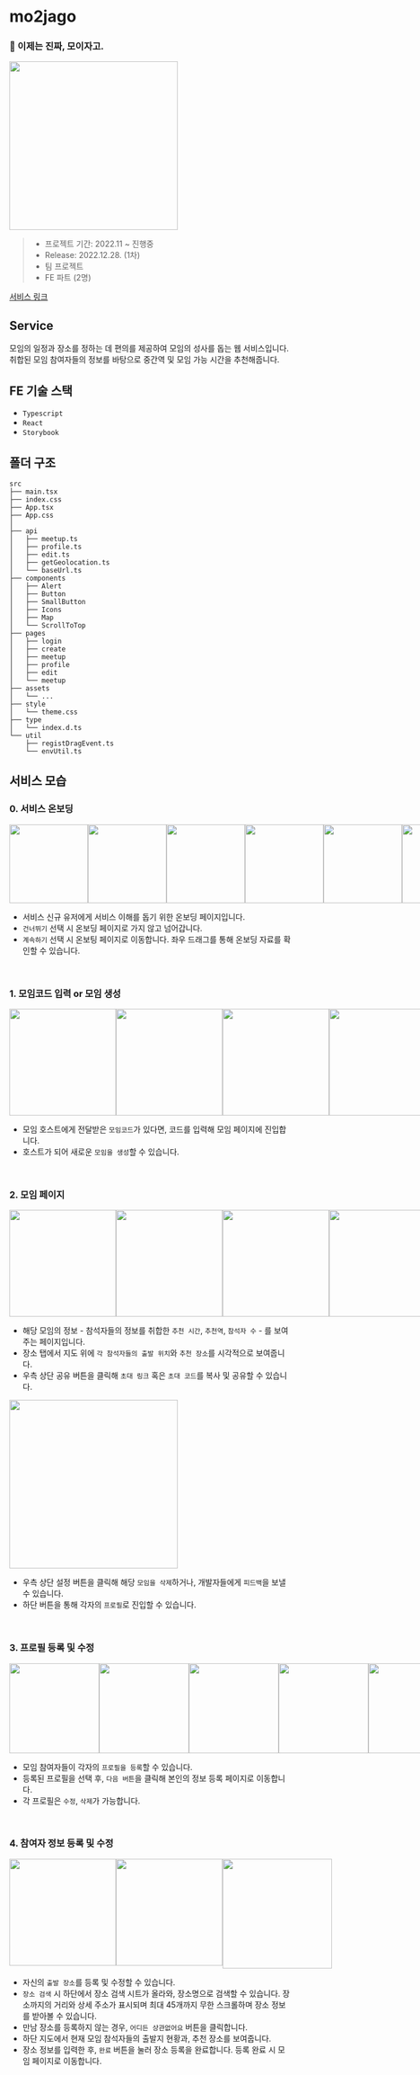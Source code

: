 # mo2jago


### 👭 이제는 진짜, 모이자고.
<img width='300px' src='https://user-images.githubusercontent.com/65700066/229273959-0eb31f19-940a-4745-9f97-4a95fe5287da.png'>

> - 프로젝트 기간: 2022.11 ~ 진행중
> - Release: 2022.12.28. (1차)
> - 팀 프로젝트
> - FE 파트 (2명)

[서비스 링크](https://mo2jago.com/)

## Service
모임의 일정과 장소를 정하는 데 편의를 제공하여 모임의 성사를 돕는 웹 서비스입니다.<br>
취합된 모임 참여자들의 정보를 바탕으로 중간역 및 모임 가능 시간을 추천해줍니다.

## FE 기술 스택
- `Typescript` 
- `React` 
- `Storybook` 

## 폴더 구조
```
src
├── main.tsx
├── index.css
├── App.tsx
├── App.css
│
├── api
│   ├── meetup.ts
│   ├── profile.ts
│   ├── edit.ts
│   ├── getGeolocation.ts
│   └── baseUrl.ts
├── components
│   ├── Alert
│   ├── Button
│   ├── SmallButton
│   ├── Icons
│   ├── Map
│   └── ScrollToTop
├── pages
│   ├── login
│   ├── create
│   ├── meetup
│   ├── profile
│   ├── edit
│   └── meetup
├── assets
│   └── ...
├── style
│   └── theme.css
├── type
│   └── index.d.ts
└── util
    ├── registDragEvent.ts
    └── envUtil.ts

```

## 서비스 모습

### 0. 서비스 온보딩
<div style='display:flex'>
  <img width='140' src='https://user-images.githubusercontent.com/65700066/229872958-b70caf49-ef72-4db5-8324-1c22aabc4920.png'>
  <img width='140' src='https://user-images.githubusercontent.com/65700066/229872964-0b054021-399b-41e2-82d6-5a7d858ed444.png'>
  <img width='140' src='https://user-images.githubusercontent.com/65700066/229872970-769fe3ab-ec6c-4e6d-9d57-1f6dc0518b76.png'>
  <img width='140' src='https://user-images.githubusercontent.com/65700066/229872973-5be35163-d127-4129-b015-67d4c3e27924.png'>
  <img width='140' src='https://user-images.githubusercontent.com/65700066/229872978-6eebb626-4553-4ad3-b0f1-400c87310341.png'>
  <img width='140' src='https://user-images.githubusercontent.com/65700066/229872982-00915767-9f23-4e43-a5a1-15db95a89649.png'>
  <img width='140' src='https://user-images.githubusercontent.com/65700066/229872986-ea3c1f7f-6b24-4180-97b5-f2c5aaf934cf.png'>
</div>

- 서비스 신규 유저에게 서비스 이해를 돕기 위한 온보딩 페이지입니다.
- `건너뛰기` 선택 시 온보딩 페이지로 가지 않고 넘어갑니다.
- `계속하기` 선택 시 온보팅 페이지로 이동합니다. 좌우 드래그를 통해 온보딩 자료를 확인할 수 있습니다.

<br>


### 1. 모임코드 입력 or 모임 생성
<div style='display:flex'>
  <img width='190' src='https://user-images.githubusercontent.com/65700066/229854567-dbb78af7-1045-4f52-90df-dc8c7ba128d8.png'>
  <img width='190' src='https://user-images.githubusercontent.com/65700066/229854679-b18c88fc-6eee-4f06-a2a9-57668d67bce8.png'>
  <img width='190' src='https://user-images.githubusercontent.com/65700066/229854647-eb72b53c-1231-408f-a668-84d358e77847.png'>
  <img width='190' src='https://user-images.githubusercontent.com/65700066/229856105-9ec5c679-be63-4dd2-9ac7-59f7a0361998.png'>
  <img width='190' src='https://user-images.githubusercontent.com/65700066/229856117-eefbb493-a0f3-48a8-bb97-7a9bf9e93640.png'>
</div>

- 모임 호스트에게 전달받은 `모임코드`가 있다면, 코드를 입력해 모임 페이지에 진입합니다.
- 호스트가 되어 새로운 `모임을 생성`할 수 있습니다.

<br>

### 2. 모임 페이지


<div style='display:flex'>
  <img width='190' src='https://user-images.githubusercontent.com/65700066/229858029-fac26190-21a4-48be-b21d-05c220c9beb7.png'>
  <img width='190' src='https://user-images.githubusercontent.com/65700066/229858045-7f36984f-e5cd-4ad0-8a5d-d2157f862093.png'>
  <img width='190' src='https://user-images.githubusercontent.com/65700066/229858051-3798e7cd-cc5d-4573-84bf-48cc32ef3db6.png'>
  <img width='190' src='https://user-images.githubusercontent.com/65700066/229858039-f9059d90-bc16-4ca0-9534-58e70d52dab5.png'>
  <img width='190' src='https://user-images.githubusercontent.com/65700066/229858042-41e7a70d-b552-4177-a537-e4240e4d9e4d.png'>  
</div>

- 해당 모임의 정보 - 참석자들의 정보를 취합한 `추천 시간`, `추천역`, `참석자 수` - 를 보여주는 페이지입니다.
- 장소 탭에서 지도 위에 `각 참석자들의 출발 위치`와 `추천 장소`를 시각적으로 보여줍니다.
- 우측 상단 공유 버튼을 클릭해 `초대 링크` 혹은 `초대 코드`를 복사 및 공유할 수 있습니다.

<img width='300' src='https://user-images.githubusercontent.com/65700066/229875566-1c390c77-2058-49ff-85f2-eeb09de7cf8a.png'>

- 우측 상단 설정 버튼을 클릭해 해당 `모임을 삭제`하거나, 개발자들에게 `피드백`을 보낼 수 있습니다.
- 하단 버튼을 통해 각자의 `프로필`로 진입할 수 있습니다.

<br>

### 3. 프로필 등록 및 수정

<div style='display:flex'>
  <img width='160' src='https://user-images.githubusercontent.com/65700066/229862382-aece4243-cf9a-420b-8616-1a442781d62c.png'>
  <img width='160' src='https://user-images.githubusercontent.com/65700066/229862389-105acd0e-2aeb-4951-8f09-001a0bc9feb2.png'>
  <img width='160' src='https://user-images.githubusercontent.com/65700066/229862390-3f7502df-691e-4e68-a972-5f829dcec91f.png'>
  <img width='160' src='https://user-images.githubusercontent.com/65700066/229862393-8637b143-4340-440b-9ed6-cbf34f317e8d.png'>
  <img width='160' src='https://user-images.githubusercontent.com/65700066/229862922-899681e9-b05f-4bd0-b811-012628f3bc5e.png'>  
  <img width='160' src='https://user-images.githubusercontent.com/65700066/229862397-c10f7ff2-6e50-4a17-8231-e719692bfbeb.png'>  
</div>

- 모임 참여자들이 각자의 `프로필을 등록`할 수 있습니다.
- 등록된 프로필을 선택 후, `다음 버튼`을 클릭해 본인의 정보 등록 페이지로 이동합니다.
- 각 프로필은 `수정`, `삭제`가 가능합니다.

<br>

### 4. 참여자 정보 등록 및 수정

<div style='display:flex'>
  <img width='190' src='https://user-images.githubusercontent.com/65700066/229868260-e4cbcd1e-e73b-4bf1-a2b4-c5b2547b2e2b.png'>
  <img width='190' src='https://user-images.githubusercontent.com/65700066/229878031-36d53acb-349e-42e1-a5a7-bc18270eca5a.png'>
  <img width='195' src='https://user-images.githubusercontent.com/65700066/229868271-0ea52b59-131d-4b94-a876-870a477bcd9e.png'>
</div>

- 자신의 `출발 장소`를 등록 및 수정할 수 있습니다.
- `장소 검색` 시 하단에서 장소 검색 시트가 올라와, 장소명으로 검색할 수 있습니다. 장소까지의 거리와 상세 주소가 표시되며 최대 45개까지 무한 스크롤하며 장소 정보를 받아볼 수 있습니다.
- 만남 장소를 등록하지 않는 경우, `어디든 상관없어요` 버튼을 클릭합니다.
- 하단 지도에서 현재 모임 참석자들의 출발지 현황과, 추천 장소를 보여줍니다.
- 장소 정보를 입력한 후, `완료` 버튼을 눌러 장소 등록을 완료합니다. 
등록 완료 시 모임 페이지로 이동합니다.



